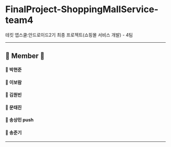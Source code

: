 # FinalProject-ShoppingMallService-team4
테킷 앱스쿨:안드로이드2기 최종 프로젝트(쇼핑몰 서비스 개발) - 4팀
<hr>


## 👥 Member 👥
<h4>🧑 박현준</h4>
<h4>👧 이보람</h4>
<h4>🧑 김원빈</h4>
<h4>🧑 문태진</h4>
<h4>🧑 송상민 push</h4>
<h4>🧑 송준기</h4>
<hr>

#